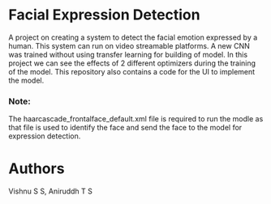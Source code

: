 # Facial Expression Detection
A project on creating a system to detect the facial emotion expressed by a human.
This system can run on video streamable platforms.
A new CNN was trained without using transfer learning for building of model.
In this project we can see the effects of 2 different optimizers during the training of the model.
This repository also contains a code for the UI to implement the model.

### Note:
The haarcascade_frontalface_default.xml file is required to run the modle as that file is used to identify the face and send the face to the model for expression detection. 

# Authors 
Vishnu S S, Aniruddh T S
